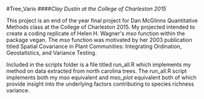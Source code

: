 #Tree_Vario
####_Clay Dustin at the College of Charleston 2015_

This project is an end of the year final project for Dan McGlinns Quantitative Methods class at the College of Charleston 2015. My projected intended to create a coding replicate of Helen H. Wagner's _mso_ function within the package vegan. The _mso_ function was motivated by her 2003 publication titled Spatial Covariance in Plant Communities: Integrating Ordination, Geostatistics, and Variance Testing. 

Included in the scripts folder is a file titled run_all.R which implements my method on data extracted from north carolina trees. The run_all.R script implements both my _mso_ equivalent and _mso_plot_ equivalent both of which provide insight into the underlying factors contributing to species richness variance. 